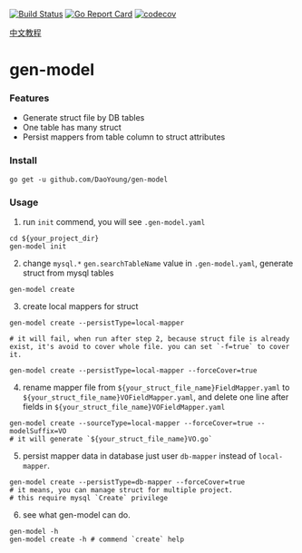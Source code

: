 [![Build Status](https://travis-ci.com/DaoYoung/gen-model.svg?branch=master)](https://travis-ci.com/DaoYoung/gen-model)
[![Go Report Card](https://goreportcard.com/badge/github.com/DaoYoung/gen-model)](https://goreportcard.com/report/github.com/DaoYoung/gen-model)
[![codecov](https://codecov.io/gh/DaoYoung/gen-model/branch/master/graph/badge.svg)](https://codecov.io/gh/DaoYoung/gen-model)
<!--[![Mentioned in Awesome Go](https://awesome.re/mentioned-badge.svg)](https://github.com/avelino/awesome-go) -->

[中文教程](https://www.jianshu.com/p/0d1d942d281e)
# gen-model
### Features
* Generate struct file by DB tables
* One table has many struct
* Persist mappers from table column to struct attributes
### Install
```
go get -u github.com/DaoYoung/gen-model
```
### Usage
1. run `init` commend, you will see `.gen-model.yaml`
```
cd ${your_project_dir}
gen-model init
```
2. change `mysql.*` `gen.searchTableName` value in `.gen-model.yaml`, generate struct from mysql tables
```
gen-model create
```
3. create local mappers for struct 
```
gen-model create --persistType=local-mapper

# it will fail, when run after step 2, because struct file is already exist, it's avoid to cover whole file. you can set `-f=true` to cover it.

gen-model create --persistType=local-mapper --forceCover=true
```
4. rename mapper file from `${your_struct_file_name}FieldMapper.yaml` to `${your_struct_file_name}VOFieldMapper.yaml`, and delete one line after fields in `${your_struct_file_name}VOFieldMapper.yaml`
```
gen-model create --sourceType=local-mapper --forceCover=true --modelSuffix=VO
# it will generate `${your_struct_file_name}VO.go`
```
5. persist mapper data in database just user `db-mapper` instead of `local-mapper`.
```
gen-model create --persistType=db-mapper --forceCover=true
# it means, you can manage struct for multiple project.
# this require mysql `Create` privilege
```
6. see what gen-model can do.
```
gen-model -h
gen-model create -h # commend `create` help
```